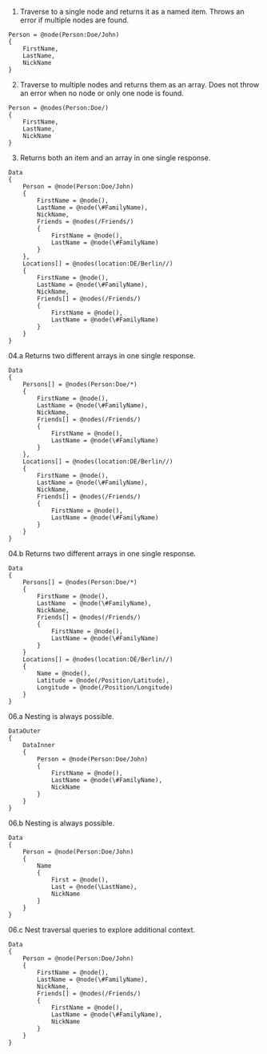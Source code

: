 ﻿01. Traverse to a single node and returns it as a named item.
Throws an error if multiple nodes are found.
```gcl
Person = @node(Person:Doe/John)
{
    FirstName,
    LastName,
    NickName
}
```

02. Traverse to multiple nodes and returns them as an array.
Does not throw an error when no node or only one node is found.
```gcl
Person = @nodes(Person:Doe/)
{
    FirstName,
    LastName,
    NickName
}
```

03. Returns both an item and an array in one single response.
```gcl
Data
{
    Person = @node(Person:Doe/John)
    {
        FirstName = @node(),
        LastName = @node(\#FamilyName),
        NickName,
        Friends = @nodes(/Friends/)
        {
            FirstName = @node(),
            LastName = @node(\#FamilyName)
        }
    },
    Locations[] = @nodes(location:DE/Berlin//)
    {
        FirstName = @node(),
        LastName = @node(\#FamilyName),
        NickName,
        Friends[] = @nodes(/Friends/)
        {
            FirstName = @node(),
            LastName = @node(\#FamilyName)
        }
    }
}
```

04.a Returns two different arrays in one single response.
```gcl
Data
{
    Persons[] = @nodes(Person:Doe/*)
    {
        FirstName = @node(),
        LastName = @node(\#FamilyName),
        NickName,
        Friends[] = @nodes(/Friends/)
        {
            FirstName = @node(),
            LastName = @node(\#FamilyName)
        }
    },
    Locations[] = @nodes(location:DE/Berlin//)
    {
        FirstName = @node(),
        LastName = @node(\#FamilyName),
        NickName,
        Friends[] = @nodes(/Friends/)
        {
            FirstName = @node(),
            LastName = @node(\#FamilyName)
        }
    }
}
```

04.b Returns two different arrays in one single response.
```gcl
Data
{
    Persons[] = @nodes(Person:Doe/*)
    {
        FirstName = @node(),
        LastName  = @node(\#FamilyName),
        NickName,
        Friends[] = @nodes(/Friends/)
        {
            FirstName = @node(),
            LastName = @node(\#FamilyName)
        }
    }
    Locations[] = @nodes(location:DE/Berlin//)
    {
        Name = @node(),
        Latitude = @node(/Position/Latitude),
        Longitude = @node(/Position/Longitude)
    }
}
```

06.a Nesting is always possible.
```gcl
DataOuter
{
    DataInner
    {
        Person = @node(Person:Doe/John)
        {
            FirstName = @node(),
            LastName = @node(\#FamilyName),
            NickName
        }
    }
}
```

06.b Nesting is always possible.
```gcl
Data
{
    Person = @node(Person:Doe/John)
    {
        Name
        {
            First = @node(),
            Last = @node(\LastName),
            NickName
        }
    }
}
```

06.c Nest traversal queries to explore additional context.
```gcl
Data
{
    Person = @node(Person:Doe/John)
    {
        FirstName = @node(),
        LastName = @node(\#FamilyName),
        NickName,
        Friends[] = @nodes(/Friends/)
        {
            FirstName = @node(),
            LastName = @node(\#FamilyName),
            NickName
        }
    }
}
```
